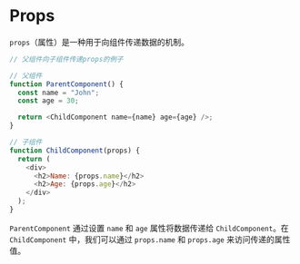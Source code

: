 # Props

`props`（属性）是一种用于向组件传递数据的机制。

```javascript
// 父组件向子组件传递props的例子

// 父组件
function ParentComponent() {
  const name = "John";
  const age = 30;

  return <ChildComponent name={name} age={age} />;
}

// 子组件
function ChildComponent(props) {
  return (
    <div>
      <h2>Name: {props.name}</h2>
      <h2>Age: {props.age}</h2>
    </div>
  );
}
```

`ParentComponent` 通过设置 `name` 和 `age` 属性将数据传递给 `ChildComponent`。在 `ChildComponent` 中，我们可以通过 `props.name` 和 `props.age` 来访问传递的属性值。
